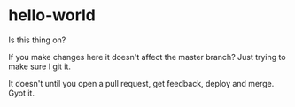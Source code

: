 # hello-world
Is this thing on?

If you make changes here it doesn't affect the master branch?  Just trying to make sure I git it.

It doesn't until you open a pull request, get feedback, deploy and merge.  Gyot it.
